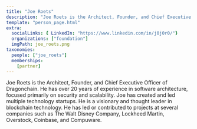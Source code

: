 ```yaml
---
title: "Joe Roets"
description: "Joe Roets is the Architect, Founder, and Chief Executive Officer of Dragonchain."
template: "person_page.html"
extra:
  socialLinks: { LinkedIn: "https://www.linkedin.com/in/j0j0r0/"}
  organizations: ["foundation"]
  imgPath: joe_roets.png
taxonomies:
  people: ["joe_roets"]
  memberships:
    [partner]
---
```


Joe Roets is the Architect, Founder, and Chief Executive Officer of Dragonchain. He has over 20 years of experience in software architecture, focused primarily on security and scalability. Joe has created and led multiple technology startups. He is a visionary and thought leader in blockchain technology. He has led or contributed to projects at several companies such as The Walt Disney Company, Lockheed Martin, Overstock, Coinbase, and Compuware.